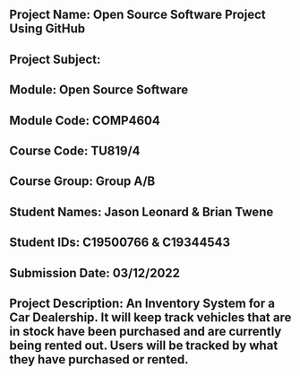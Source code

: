 ## Project Name: Open Source Software Project Using GitHub
## Project Subject: 
## Module: Open Source Software
## Module Code: COMP4604
## Course Code: TU819/4
## Course Group: Group A/B
## Student Names: Jason Leonard & Brian Twene
## Student IDs: C19500766 & C19344543
## Submission Date: 03/12/2022

## Project Description: An Inventory System for a Car Dealership. It will keep track vehicles that are in stock have been purchased and are currently being rented out. Users will be tracked by what they have purchased or rented.
